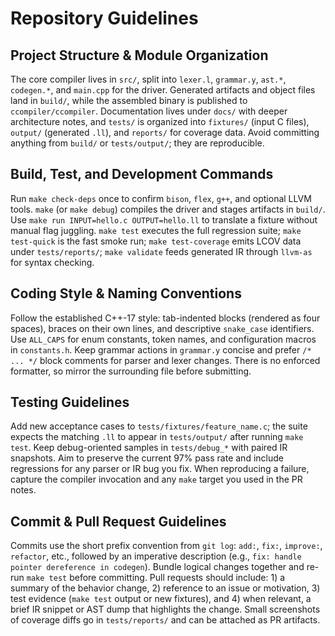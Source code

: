 # Repository Guidelines

## Project Structure & Module Organization
The core compiler lives in `src/`, split into `lexer.l`, `grammar.y`, `ast.*`, `codegen.*`, and `main.cpp` for the driver. Generated artifacts and object files land in `build/`, while the assembled binary is published to `ccompiler/ccompiler`. Documentation lives under `docs/` with deeper architecture notes, and `tests/` is organized into `fixtures/` (input C files), `output/` (generated `.ll`), and `reports/` for coverage data. Avoid committing anything from `build/` or `tests/output/`; they are reproducible.

## Build, Test, and Development Commands
Run `make check-deps` once to confirm `bison`, `flex`, `g++`, and optional LLVM tools. `make` (or `make debug`) compiles the driver and stages artifacts in `build/`. Use `make run INPUT=hello.c OUTPUT=hello.ll` to translate a fixture without manual flag juggling. `make test` executes the full regression suite; `make test-quick` is the fast smoke run; `make test-coverage` emits LCOV data under `tests/reports/`; `make validate` feeds generated IR through `llvm-as` for syntax checking.

## Coding Style & Naming Conventions
Follow the established C++-17 style: tab-indented blocks (rendered as four spaces), braces on their own lines, and descriptive `snake_case` identifiers. Use `ALL_CAPS` for enum constants, token names, and configuration macros in `constants.h`. Keep grammar actions in `grammar.y` concise and prefer `/* ... */` block comments for parser and lexer changes. There is no enforced formatter, so mirror the surrounding file before submitting.

## Testing Guidelines
Add new acceptance cases to `tests/fixtures/feature_name.c`; the suite expects the matching `.ll` to appear in `tests/output/` after running `make test`. Keep debug-oriented samples in `tests/debug_*` with paired IR snapshots. Aim to preserve the current 97% pass rate and include regressions for any parser or IR bug you fix. When reproducing a failure, capture the compiler invocation and any `make` target you used in the PR notes.

## Commit & Pull Request Guidelines
Commits use the short prefix convention from `git log`: `add:`, `fix:`, `improve:`, `refactor`, etc., followed by an imperative description (e.g., `fix: handle pointer dereference in codegen`). Bundle logical changes together and re-run `make test` before committing. Pull requests should include: 1) a summary of the behavior change, 2) reference to an issue or motivation, 3) test evidence (`make test` output or new fixtures), and 4) when relevant, a brief IR snippet or AST dump that highlights the change. Small screenshots of coverage diffs go in `tests/reports/` and can be attached as PR artifacts.
